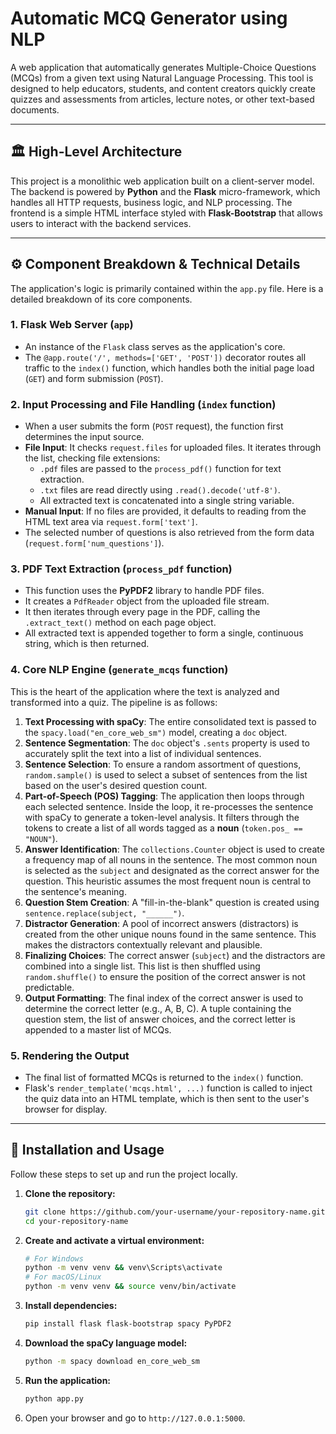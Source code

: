 

# Automatic MCQ Generator using NLP

A web application that automatically generates Multiple-Choice Questions (MCQs) from a given text using Natural Language Processing. This tool is designed to help educators, students, and content creators quickly create quizzes and assessments from articles, lecture notes, or other text-based documents.

-----

## 🏛️ High-Level Architecture

This project is a monolithic web application built on a client-server model. The backend is powered by **Python** and the **Flask** micro-framework, which handles all HTTP requests, business logic, and NLP processing. The frontend is a simple HTML interface styled with **Flask-Bootstrap** that allows users to interact with the backend services.

-----

## ⚙️ Component Breakdown & Technical Details

The application's logic is primarily contained within the `app.py` file. Here is a detailed breakdown of its core components.

### 1\. Flask Web Server (`app`)

  * An instance of the `Flask` class serves as the application's core.
  * The `@app.route('/', methods=['GET', 'POST'])` decorator routes all traffic to the `index()` function, which handles both the initial page load (`GET`) and form submission (`POST`).

### 2\. Input Processing and File Handling (`index` function)

  * When a user submits the form (`POST` request), the function first determines the input source.
  * **File Input**: It checks `request.files` for uploaded files. It iterates through the list, checking file extensions:
      * `.pdf` files are passed to the `process_pdf()` function for text extraction.
      * `.txt` files are read directly using `.read().decode('utf-8')`.
      * All extracted text is concatenated into a single string variable.
  * **Manual Input**: If no files are provided, it defaults to reading from the HTML text area via `request.form['text']`.
  * The selected number of questions is also retrieved from the form data (`request.form['num_questions']`).

### 3\. PDF Text Extraction (`process_pdf` function)

  * This function uses the **PyPDF2** library to handle PDF files.
  * It creates a `PdfReader` object from the uploaded file stream.
  * It then iterates through every page in the PDF, calling the `.extract_text()` method on each page object.
  * All extracted text is appended together to form a single, continuous string, which is then returned.

### 4\. Core NLP Engine (`generate_mcqs` function)

This is the heart of the application where the text is analyzed and transformed into a quiz. The pipeline is as follows:

1.  **Text Processing with spaCy**: The entire consolidated text is passed to the `spacy.load("en_core_web_sm")` model, creating a `doc` object.
2.  **Sentence Segmentation**: The `doc` object's `.sents` property is used to accurately split the text into a list of individual sentences.
3.  **Sentence Selection**: To ensure a random assortment of questions, `random.sample()` is used to select a subset of sentences from the list based on the user's desired question count.
4.  **Part-of-Speech (POS) Tagging**: The application then loops through each selected sentence. Inside the loop, it re-processes the sentence with spaCy to generate a token-level analysis. It filters through the tokens to create a list of all words tagged as a **noun** (`token.pos_ == "NOUN"`).
5.  **Answer Identification**: The `collections.Counter` object is used to create a frequency map of all nouns in the sentence. The most common noun is selected as the `subject` and designated as the correct answer for the question. This heuristic assumes the most frequent noun is central to the sentence's meaning.
6.  **Question Stem Creation**: A "fill-in-the-blank" question is created using `sentence.replace(subject, "______")`.
7.  **Distractor Generation**: A pool of incorrect answers (distractors) is created from the other unique nouns found in the same sentence. This makes the distractors contextually relevant and plausible.
8.  **Finalizing Choices**: The correct answer (`subject`) and the distractors are combined into a single list. This list is then shuffled using `random.shuffle()` to ensure the position of the correct answer is not predictable.
9.  **Output Formatting**: The final index of the correct answer is used to determine the correct letter (e.g., A, B, C). A tuple containing the question stem, the list of answer choices, and the correct letter is appended to a master list of MCQs.

### 5\. Rendering the Output

  * The final list of formatted MCQs is returned to the `index()` function.
  * Flask's `render_template('mcqs.html', ...)` function is called to inject the quiz data into an HTML template, which is then sent to the user's browser for display.

-----

## 🚀 Installation and Usage

Follow these steps to set up and run the project locally.

1.  **Clone the repository:**
    ```sh
    git clone https://github.com/your-username/your-repository-name.git
    cd your-repository-name
    ```
2.  **Create and activate a virtual environment:**
    ```sh
    # For Windows
    python -m venv venv && venv\Scripts\activate
    # For macOS/Linux
    python -m venv venv && source venv/bin/activate
    ```
3.  **Install dependencies:**
    ```sh
    pip install flask flask-bootstrap spacy PyPDF2
    ```
4.  **Download the spaCy language model:**
    ```sh
    python -m spacy download en_core_web_sm
    ```
5.  **Run the application:**
    ```sh
    python app.py
    ```
6.  Open your browser and go to `http://127.0.0.1:5000`.
